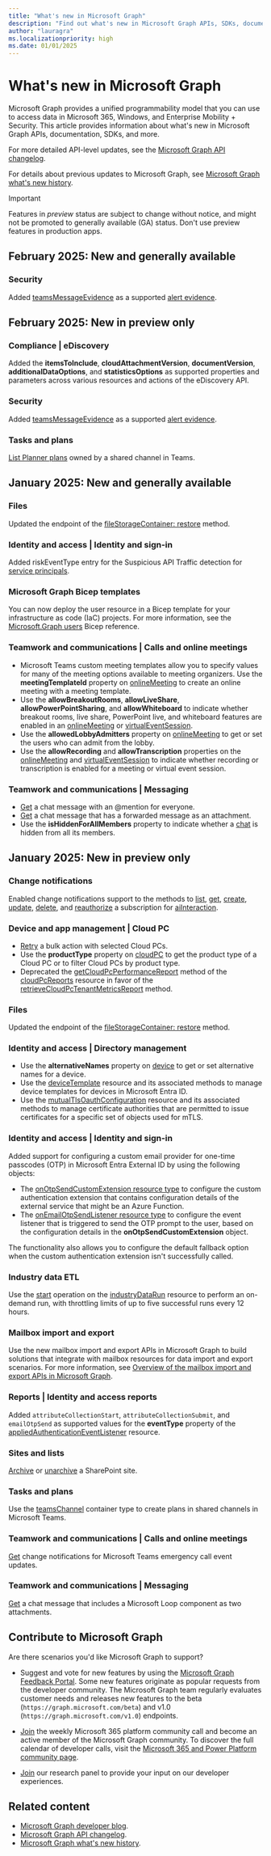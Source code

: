 ```yaml
---
title: "What's new in Microsoft Graph"
description: "Find out what's new in Microsoft Graph APIs, SDKs, documentation, and other resources."
author: "lauragra"
ms.localizationpriority: high
ms.date: 01/01/2025
---
```


# What's new in Microsoft Graph

Microsoft Graph provides a unified programmability model that you can use to access data in Microsoft 365, Windows, and Enterprise Mobility + Security. This article provides information about what's new in Microsoft Graph APIs, documentation, SDKs, and more.

For more detailed API-level updates, see the [Microsoft Graph API changelog](https://developer.microsoft.com/graph/changelog/).

For details about previous updates to Microsoft Graph, see [Microsoft Graph what's new history](whats-new-earlier.md).

> [!IMPORTANT]
> Features in _preview_ status are subject to change without notice, and might not be promoted to generally available (GA) status. Don't use preview features in production apps.

## February 2025: New and generally available 

### Security

Added [teamsMessageEvidence](/graph/api/resources/security-teamsmessageevidence) as a supported [alert evidence](/graph/api/resources/security-alertevidence).

## February 2025: New in preview only

### Compliance | eDiscovery

Added the **itemsToInclude**, **cloudAttachmentVersion**, **documentVersion**, **additionalDataOptions**, and **statisticsOptions** as supported properties and parameters across various resources and actions of the eDiscovery API.

### Security

Added [teamsMessageEvidence](/graph/api/resources/security-teamsmessageevidence?view=graph-rest-beta&preserve-view=true) as a supported [alert evidence](/graph/api/resources/security-alertevidence?view=graph-rest-beta&preserve-view=true).

### Tasks and plans

[List Planner plans](/graph/api/teamschannelplanner-list-plans?view=graph-rest-beta&preserve-view=true) owned by a shared channel in Teams.

## January 2025: New and generally available 

### Files

Updated the endpoint of the [fileStorageContainer: restore](/graph/api/filestoragecontainer-restore) method.

### Identity and access | Identity and sign-in

Added riskEventType entry for the Suspicious API Traffic detection for [service principals](/graph/api/resources/serviceprincipalriskdetection).

### Microsoft Graph Bicep templates

You can now deploy the user resource in a Bicep template for your infrastructure as code (IaC) projects. For more information, see the [Microsoft.Graph users](/graph/templates/reference/users) Bicep reference.

### Teamwork and communications | Calls and online meetings

- Microsoft Teams custom meeting templates allow you to specify values for many of the meeting options available to meeting organizers. Use the **meetingTemplateId** property on [onlineMeeting](/graph/api/resources/onlinemeeting) to create an online meeting with a meeting template.
- Use the **allowBreakoutRooms**, **allowLiveShare**, **allowPowerPointSharing**, and **allowWhiteboard** to indicate whether breakout rooms, live share, PowerPoint live, and whiteboard features are enabled in an [onlineMeeting](/graph/api/resources/onlinemeeting) or [virtualEventSession](/graph/api/resources/virtualeventsession).
- Use the **allowedLobbyAdmitters** property on [onlineMeeting](/graph/api/resources/onlinemeeting) to get or set the users who can admit from the lobby.
- Use the **allowRecording** and **allowTranscription** properties on the [onlineMeeting](/graph/api/resources/onlinemeeting) and [virtualEventSession](/graph/api/resources/virtualeventsession) to indicate whether recording or transcription is enabled for a meeting or virtual event session.

### Teamwork and communications | Messaging

- [Get](/graph/api/chatmessage-get#example-5-get-a-chat-message-with-an--for-everyone) a chat message with an @mention for everyone.
- [Get](/graph/api/chatmessage-get#example-6-get-a-chat-message-with-a-forwarded-message) a chat message that has a forwarded message as an attachment.
- Use the **isHiddenForAllMembers** property to indicate whether a [chat](/graph/api/resources/chat) is hidden from all its members.

## January 2025: New in preview only 

### Change notifications

Enabled change notifications support to the methods to [list](/graph/api/subscription-list?view=graph-rest-beta&preserve-view=true), [get](/graph/api/subscription-get?view=graph-rest-beta&preserve-view=true), [create](/graph/api/subscription-post-subscriptions?view=graph-rest-beta&preserve-view=true), [update](/graph/api/subscription-update?view=graph-rest-beta&preserve-view=true), [delete](/graph/api/subscription-delete?view=graph-rest-beta&preserve-view=true), and [reauthorize](/graph/api/subscription-reauthorize?view=graph-rest-beta&preserve-view=true) a subscription for [aiInteraction](/graph/api/resources/aiinteraction?view=graph-rest-beta&preserve-view=true).

### Device and app management | Cloud PC

- [Retry](/graph/api/cloudpcbulkaction-retry?view=graph-rest-beta&preserve-view=true) a bulk action with selected Cloud PCs.
- Use the **productType** property on [cloudPC](/graph/api/resources/cloudpc?view=graph-rest-beta&preserve-view=true) to get the product type of a Cloud PC or to filter Cloud PCs by product type.
- Deprecated the [getCloudPcPerformanceReport](/graph/api/cloudpcreports-getcloudpcperformancereport?view=graph-rest-beta&preserve-view=true) method of the [cloudPcReports](/graph/api/resources/cloudpcreports?view=graph-rest-beta&preserve-view=true) resource in favor of the [retrieveCloudPcTenantMetricsReport](/graph/api/cloudpcreports-retrievecloudpctenantmetricsreport?view=graph-rest-beta&preserve-view=true) method.

### Files

Updated the endpoint of the [fileStorageContainer: restore](/graph/api/filestoragecontainer-restore?view=graph-rest-beta&preserve-view=true) method.

### Identity and access | Directory management

- Use the **alternativeNames** property on [device](/graph/api/resources/device?view=graph-rest-beta&preserve-view=true) to get or set alternative names for a device.
- Use the [deviceTemplate](/graph/api/resources/devicetemplate?view=graph-rest-beta&preserve-view=true) resource and its associated methods to manage device templates for devices in Microsoft Entra ID.
- Use the [mutualTlsOauthConfiguration](/graph/api/resources/mutualtlsoauthconfiguration?view=graph-rest-beta&preserve-view=true) resource and its associated methods to manage certificate authorities that are permitted to issue certificates for a specific set of objects used for mTLS.

### Identity and access | Identity and sign-in

Added support for configuring a custom email provider for one-time passcodes (OTP) in Microsoft Entra External ID by using the following objects:
- The [onOtpSendCustomExtension resource type](/graph/api/resources/onotpsendcustomextension?view=graph-rest-beta&preserve-view=true) to configure the custom authentication extension that contains configuration details of the external service that might be an Azure Function.
- The [onEmailOtpSendListener resource type](/graph/api/resources/onemailotpsendlistener?view=graph-rest-beta&preserve-view=true) to configure the event listener that is triggered to send the OTP prompt to the user, based on the configuration details in the **onOtpSendCustomExtension** object.

The functionality also allows you to configure the default fallback option when the custom authentication extension isn't successfully called.

### Industry data ETL

Use the [start](/graph/api/industrydata-industrydatarun-start?view=graph-rest-beta&preserve-view=true) operation on the [industryDataRun](/graph/api/resources/industrydata-industrydatarun?view=graph-rest-beta&preserve-view=true) resource to perform an on-demand run, with throttling limits of up to five successful runs every 12 hours.

### Mailbox import and export

Use the new mailbox import and export APIs in Microsoft Graph to build solutions that integrate with mailbox resources for data import and export scenarios. For more information, see [Overview of the mailbox import and export APIs in Microsoft Graph](/graph/mailbox-import-export-concept-overview).

### Reports | Identity and access reports

Added `attributeCollectionStart`, `attributeCollectionSubmit`, and `emailOtpSend` as supported values for the **eventType** property of the [appliedAuthenticationEventListener](/graph/api/resources/appliedauthenticationeventlistener?view=graph-rest-beta&preserve-view=true) resource.

### Sites and lists

[Archive](/graph/api/site-archive?view=graph-rest-beta&preserve-view=true) or [unarchive](/graph/api/site-unarchive?view=graph-rest-beta&preserve-view=true) a SharePoint site.

### Tasks and plans

Use the [teamsChannel](/graph/api/resources/planner-overview?view=graph-rest-beta&preserve-view=true#container-type-teams-channel) container type to create plans in shared channels in Microsoft Teams.

### Teamwork and communications | Calls and online meetings

[Get](/graph/changenotifications-for-emergencycalls) change notifications for Microsoft Teams emergency call event updates.

### Teamwork and communications | Messaging

[Get](/graph/api/chatmessage-get?view=graph-rest-beta&preserve-view=true#example-7-get-a-chat-message-with-a-loop-component) a chat message that includes a Microsoft Loop component as two attachments.

## Contribute to Microsoft Graph

Are there scenarios you'd like Microsoft Graph to support?

- Suggest and vote for new features by using the [Microsoft Graph Feedback Portal](https://aka.ms/graphfeedback). Some new features originate as popular requests from the developer community. The Microsoft Graph team regularly evaluates customer needs and releases new features to the beta (`https://graph.microsoft.com/beta`) and v1.0 (`https://graph.microsoft.com/v1.0`) endpoints.

- [Join](https://aka.ms/m365-dev-call) the weekly Microsoft 365 platform community call and become an active member of the Microsoft Graph community. To discover the full calendar of developer calls, visit the [Microsoft 365 and Power Platform community page](https://aka.ms/community/calls).

- [Join](https://ux.microsoft.com/Panel/M365Devs?utm_source=graphDocs) our research panel to provide your input on our developer experiences.

## Related content
- [Microsoft Graph developer blog](https://devblogs.microsoft.com/microsoft365dev/category/microsoft-graph/).
- [Microsoft Graph API changelog](https://developer.microsoft.com/graph/changelog/).
- [Microsoft Graph what's new history](whats-new-earlier.md).
